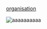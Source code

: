 [organisation](https://github.com/orgs/Dark-Developments/repositories)
                   
![aaaaaaaaaa](https://github-readme-stats.vercel.app/api?username=Nxyi&theme=dark&show_icons=true)
